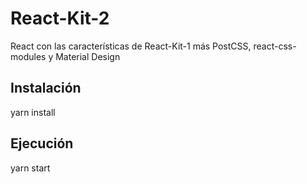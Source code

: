 # React-Kit-2
React con las características de React-Kit-1 más PostCSS, react-css-modules y Material Design

## Instalación

yarn install

## Ejecución

yarn start
